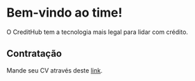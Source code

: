 # Bem-vindo ao time!

O CreditHub tem a tecnologia mais legal para lidar com crédito.

## Contratação

Mande seu CV através deste [link](mailto:contato@credithub.com.br?subject=CVGitHub).
